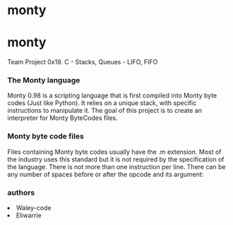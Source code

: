 # monty
# monty

Team Project
0x19. C - Stacks, Queues - LIFO, FIFO
<h3> The Monty language</h3>
Monty 0.98 is a scripting language that is first compiled into Monty byte codes (Just like Python). It relies on a unique stack, with specific instructions to manipulate it. The goal of this project is to create an interpreter for Monty ByteCodes files.


<h3>Monty byte code files</h3>

Files containing Monty byte codes usually have the .m extension. Most of the industry uses this standard but it is not required by the specification of the language. There is not more than one instruction per line. There can be any number of spaces before or after the opcode and its argument:

<h3> authors</h3>
<li> Waley-code
<li> Eliwarrie

